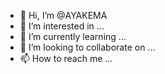 - 👋 Hi, I’m @AYAKEMA
- 👀 I’m interested in ...
- 🌱 I’m currently learning ...
- 💞️ I’m looking to collaborate on ...
- 📫 How to reach me ...

<!---
AYAKEMA/AYAKEMA is a ✨ special ✨ repository because its `README.md` (this file) appears on your GitHub profile.
You can click the Preview link to take a look at your changes.
--->
